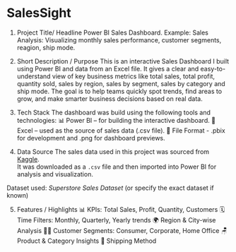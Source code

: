 # SalesSight
1. Project Title/ Headline
   Power BI Sales Dashboard.
   Example:
Sales Analysis: Visualizing monthly sales performance, customer segments, reagion, ship mode.

2. Short Description / Purpose 
This is an interactive Sales Dashboard I built using Power BI and data from an Excel file. It gives a clear and easy-to-understand view of key business metrics like total sales, total profit, quantity sold, sales by region, sales by segment, sales by category and ship mode. The goal is to help teams quickly spot trends, find areas to grow, and make smarter business decisions based on real data.

3. Tech Stack
The dashboard was build using the following tools and technologies:
📊 Power BI – for building the interactive dashboard.
📄 Excel – used as the source of sales data (.csv file).
📁 File Format - .pbix for development and .png for dashboard previews.

4. Data Source 
  The sales data used in this project was sourced from [Kaggle](https://www.kaggle.com/datasets).  
It was downloaded as a `.csv` file and then imported into Power BI for analysis and visualization.

Dataset used: *Superstore Sales Dataset* (or specify the exact dataset if known)


5. Features / Highlights
     📊 KPIs: Total Sales, Profit, Quantity, Customers
     🗓️ Time Filters: Monthly, Quarterly, Yearly trends
     🌍 Region & City-wise Analysis
     🧑‍💼 Customer Segments: Consumer, Corporate, Home Office
     🪑 Product & Category Insights
     🚚 Shipping Method
